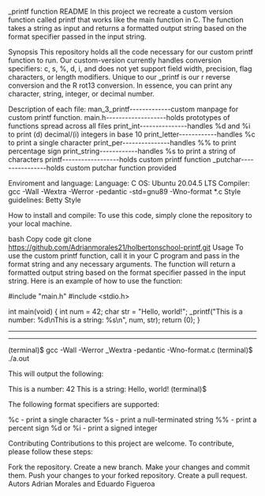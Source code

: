 _printf function README
In this project we recreate a custom version function called printf that works like the main function in C. The function takes a string as input and returns a formatted output string based on the format specifier passed in the input string.

Synopsis
This repository holds all the code necessary for our custom printf function to run. Our custom-version currently handles conversion specifiers: c, s, %, d, i, and does not yet support field width, precision, flag characters, or length modifiers. Unique to our _printf is our r reverse conversion and the R rot13 conversion. In essence, you can print any character, string, integer, or decimal number.

Description of each file:
man_3_printf-------------custom manpage for custom printf function.
main.h-------------------holds prototypes of functions spread across all files
print_int---------------handles %d and %i to print (d) decimal/(i) integers in base 10
print_letter------------handles %c to print a single character
print_per---------------handles %% to print percentage sign
print_string------------handles %s to print a string of characters
printf------------------holds custom printf function
_putchar----------------holds custom putchar function provided

Enviroment and language:
Language: C
OS: Ubuntu 20.04.5 LTS
Compiler: gcc -Wall -Wextra -Werror -pedantic -std=gnu89 -Wno-format *.c 
Style guidelines: Betty Style

How to install and compile:
To use this code, simply clone the repository to your local machine.

bash
Copy code
git clone https://github.com/Adrianmorales21/holbertonschool-printf.git
Usage
To use the custom printf function, call it in your C program and pass in the format string and any necessary arguments. The function will return a formatted output string based on the format specifier passed in the input string.
Here is an example of how to use the function:

#include "main.h"
#include <stdio.h>

int main(void)
{
    int num = 42;
    char str = "Hello, world!";
    _printf("This is a number: %d\nThis is a string: %s\n", num, str);
    return (0);
}

------------------------------------------------------------------------
------------------------------------------------------------------------
(terminal)$ gcc -Wall -Werror _Wextra -pedantic -Wno-format.c
(terminal)$ ./a.out

This will output the following:

This is a number: 42
This is a string: Hello, world!
(terminal)$

The following format specifiers are supported:

%c - print a single character
%s - print a null-terminated string
%% - print a percent sign
%d or %i - print a signed integer

Contributing
Contributions to this project are welcome. To contribute, please follow these steps:

Fork the repository.
Create a new branch.
Make your changes and commit them.
Push your changes to your forked repository.
Create a pull request.
Autors
Adrian Morales and Eduardo Figueroa
